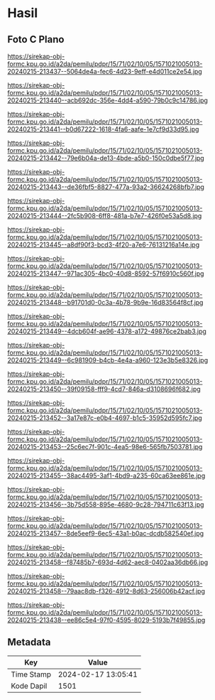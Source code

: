 # Hasil

## Foto C Plano

https://sirekap-obj-formc.kpu.go.id/a2da/pemilu/pdpr/15/71/02/10/05/1571021005013-20240215-213437--5064de4a-fec6-4d23-9eff-e4d011ce2e54.jpg

https://sirekap-obj-formc.kpu.go.id/a2da/pemilu/pdpr/15/71/02/10/05/1571021005013-20240215-213440--acb692dc-356e-4dd4-a590-79b0c9c14786.jpg

https://sirekap-obj-formc.kpu.go.id/a2da/pemilu/pdpr/15/71/02/10/05/1571021005013-20240215-213441--b0d67222-1618-4fa6-aafe-1e7cf9d33d95.jpg

https://sirekap-obj-formc.kpu.go.id/a2da/pemilu/pdpr/15/71/02/10/05/1571021005013-20240215-213442--79e6b04a-de13-4bde-a5b0-150c0dbe5f77.jpg

https://sirekap-obj-formc.kpu.go.id/a2da/pemilu/pdpr/15/71/02/10/05/1571021005013-20240215-213443--de36fbf5-8827-477a-93a2-36624268bfb7.jpg

https://sirekap-obj-formc.kpu.go.id/a2da/pemilu/pdpr/15/71/02/10/05/1571021005013-20240215-213444--2fc5b908-6ff8-481a-b7e7-426f0e53a5d8.jpg

https://sirekap-obj-formc.kpu.go.id/a2da/pemilu/pdpr/15/71/02/10/05/1571021005013-20240215-213445--a8df90f3-bcd3-4f20-a7e6-76131216a14e.jpg

https://sirekap-obj-formc.kpu.go.id/a2da/pemilu/pdpr/15/71/02/10/05/1571021005013-20240215-213447--971ac305-4bc0-40d8-8592-57f6910c560f.jpg

https://sirekap-obj-formc.kpu.go.id/a2da/pemilu/pdpr/15/71/02/10/05/1571021005013-20240215-213448--b91701d0-0c3a-4b78-9b9e-16d83564f8cf.jpg

https://sirekap-obj-formc.kpu.go.id/a2da/pemilu/pdpr/15/71/02/10/05/1571021005013-20240215-213449--4dcb604f-ae96-4378-a172-49876ce2bab3.jpg

https://sirekap-obj-formc.kpu.go.id/a2da/pemilu/pdpr/15/71/02/10/05/1571021005013-20240215-213449--6c981909-b4cb-4e4a-a960-123e3b5e8326.jpg

https://sirekap-obj-formc.kpu.go.id/a2da/pemilu/pdpr/15/71/02/10/05/1571021005013-20240215-213450--39f09158-fff9-4cd7-846a-d3108696f682.jpg

https://sirekap-obj-formc.kpu.go.id/a2da/pemilu/pdpr/15/71/02/10/05/1571021005013-20240215-213452--3a17e87c-e0b4-4697-b1c5-35952d595fc7.jpg

https://sirekap-obj-formc.kpu.go.id/a2da/pemilu/pdpr/15/71/02/10/05/1571021005013-20240215-213453--25c6ec7f-901c-4ea5-98e6-565fb7503781.jpg

https://sirekap-obj-formc.kpu.go.id/a2da/pemilu/pdpr/15/71/02/10/05/1571021005013-20240215-213455--38ac4495-3af1-4bd9-a235-60ca63ee861e.jpg

https://sirekap-obj-formc.kpu.go.id/a2da/pemilu/pdpr/15/71/02/10/05/1571021005013-20240215-213456--3b75d558-895e-4680-9c28-794711c63f13.jpg

https://sirekap-obj-formc.kpu.go.id/a2da/pemilu/pdpr/15/71/02/10/05/1571021005013-20240215-213457--8de5eef9-6ec5-43a1-b0ac-dcdb582540ef.jpg

https://sirekap-obj-formc.kpu.go.id/a2da/pemilu/pdpr/15/71/02/10/05/1571021005013-20240215-213458--f87485b7-693d-4d62-aec8-0402aa36db66.jpg

https://sirekap-obj-formc.kpu.go.id/a2da/pemilu/pdpr/15/71/02/10/05/1571021005013-20240215-213458--79aac8db-f326-4912-8d63-256006b42acf.jpg

https://sirekap-obj-formc.kpu.go.id/a2da/pemilu/pdpr/15/71/02/10/05/1571021005013-20240215-213438--ee86c5e4-97f0-4595-8029-5193b7f49855.jpg


## Metadata

| Key        | Value               |
| ---------- | ------------------- |
| Time Stamp | 2024-02-17 13:05:41 |
| Kode Dapil | 1501                |



